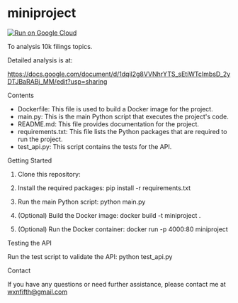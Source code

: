 # miniproject

[![Run on Google Cloud](https://deploy.cloud.run/button.svg)](https://deploy.cloud.run)

To analysis 10k filings topics.


Detailed analysis is at:

https://docs.google.com/document/d/1dqil2g8VVNhrYTS_sEtiWTcImbsD_2yDTJBaRABj_MM/edit?usp=sharing


Contents

- Dockerfile: This file is used to build a Docker image for the project.
- main.py: This is the main Python script that executes the project's code.
- README.md: This file provides documentation for the project.
- requirements.txt: This file lists the Python packages that are required to run the project.
- test_api.py: This script contains the tests for the API.

Getting Started

1. Clone this repository:

2. Install the required packages:
   pip install -r requirements.txt

3. Run the main Python script:
   python main.py

4. (Optional) Build the Docker image:
   docker build -t miniproject .

5. (Optional) Run the Docker container:
   docker run -p 4000:80 miniproject

Testing the API

Run the test script to validate the API:
   python test_api.py

Contact

If you have any questions or need further assistance, please contact me at wxnfifth@gmail.com